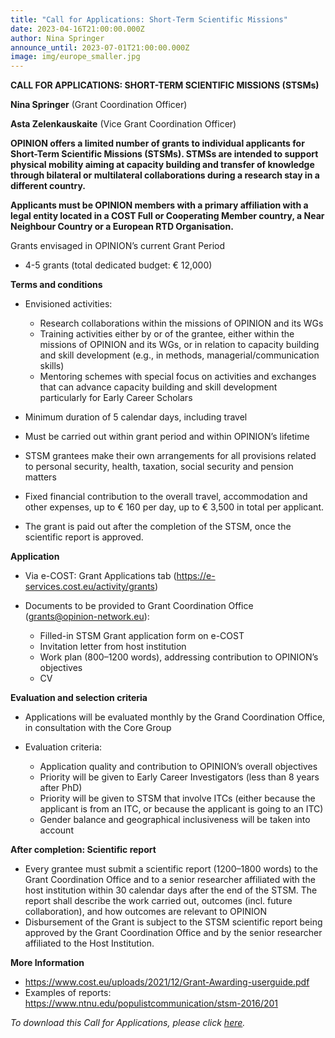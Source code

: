 ```yaml
---
title: "Call for Applications: Short-Term Scientific Missions"
date: 2023-04-16T21:00:00.000Z
author: Nina Springer
announce_until: 2023-07-01T21:00:00.000Z
image: img/europe_smaller.jpg
---
```

**CALL FOR APPLICATIONS: SHORT-TERM SCIENTIFIC MISSIONS (STSMs)**

**Nina Springer** (Grant Coordination Officer)

**Asta Zelenkauskaite** (Vice Grant Coordination Officer)

**OPINION offers a limited number of grants to individual applicants for Short-Term Scientific Missions (STSMs). STMSs are intended to support physical mobility aiming at capacity building and transfer of knowledge through bilateral or multilateral collaborations during a research stay in a different country.**

**Applicants must be OPINION members with a primary affiliation with a legal entity located in a COST Full or Cooperating Member country, a Near Neighbour Country or a European RTD Organisation.**

Grants envisaged in OPINION’s current Grant Period

* 4-5 grants (total dedicated budget: € 12,000)

**Terms and conditions**

* Envisioned activities:

  * Research collaborations within the missions of OPINION and its WGs
  * Training activities either by or of the grantee, either within the missions of OPINION and its WGs, or in relation to capacity building and skill development (e.g., in methods, managerial/communication skills)
  * Mentoring schemes with special focus on activities and exchanges that can advance capacity building and skill development particularly for Early Career Scholars
* Minimum duration of 5 calendar days, including travel
* Must be carried out within grant period and within OPINION’s lifetime
* STSM grantees make their own arrangements for all provisions related to personal security, health, taxation, social security and pension matters
* Fixed financial contribution to the overall travel, accommodation and other expenses, up to € 160 per day, up to € 3,500 in total per applicant.
* The grant is paid out after the completion of the STSM, once the scientific report is approved.

**Application**

* Via e-COST: Grant Applications tab (<https://e-services.cost.eu/activity/grants>)
* Documents to be provided to Grant Coordination Office ([grants@opinion-network.eu](mailto:grants@opinion-network.eu)):

  * Filled-in STSM Grant application form on e-COST
  * Invitation letter from host institution
  * Work plan (800–1200 words), addressing contribution to OPINION’s objectives
  * CV

**Evaluation and selection criteria**

* Applications will be evaluated monthly by the Grand Coordination Office, in consultation with the Core Group
* Evaluation criteria:

  * Application quality and contribution to OPINION’s overall objectives
  * Priority will be given to Early Career Investigators (less than 8 years after PhD)
  * Priority will be given to STSM that involve ITCs (either because the applicant is from an ITC, or because the applicant is going to an ITC)
  * Gender balance and geographical inclusiveness will be taken into account

**After completion: Scientific report**

* Every grantee must submit a scientific report (1200–1800 words) to the Grant Coordination Office and to a senior researcher affiliated with the host institution within 30 calendar days after the end of the STSM. The report shall describe the work carried out, outcomes (incl. future collaboration), and how outcomes are relevant to OPINION
* Disbursement of the Grant is subject to the STSM scientific report being approved by the Grant Coordination Office and by the senior researcher affiliated to the Host Institution.

**More Information**

* <https://www.cost.eu/uploads/2021/12/Grant-Awarding-userguide.pdf>
* Examples of reports: <https://www.ntnu.edu/populistcommunication/stsm-2016/201>



*To download this Call for Applications, please click [here](public/img/cfa-opinion-stsms-2023.pdf).*